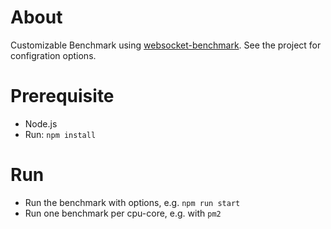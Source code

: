 # About
Customizable Benchmark using [websocket-benchmark](https://github.com/M6Web/websocket-bench). See the project for configration options.

# Prerequisite
- Node.js
- Run: `npm install`

# Run
- Run the benchmark with options, e.g. `npm run start`
- Run one benchmark per cpu-core, e.g. with `pm2`